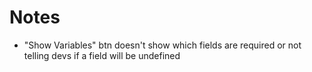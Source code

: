 # Notes

- "Show Variables" btn doesn't show which fields are required or not telling devs if a field will be undefined
